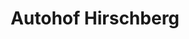 ---
title: "Autohof Hirschberg"
url: /hirschberg-an-der-bergstrasse/autohof-hirschberg/
shop: Allgemein
---